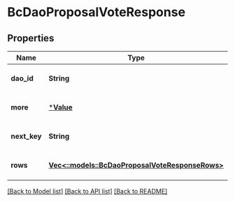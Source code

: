 # BcDaoProposalVoteResponse

## Properties
Name | Type | Description | Notes
------------ | ------------- | ------------- | -------------
**dao_id** | **String** |  | [optional] [default to null]
**more** | [***Value**](Value.md) |  | [optional] [default to null]
**next_key** | **String** |  | [optional] [default to null]
**rows** | [**Vec<::models::BcDaoProposalVoteResponseRows>**](BcDaoProposalVoteResponse_rows.md) |  | [optional] [default to null]

[[Back to Model list]](../README.md#documentation-for-models) [[Back to API list]](../README.md#documentation-for-api-endpoints) [[Back to README]](../README.md)


